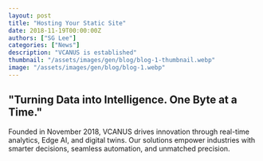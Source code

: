 ```yaml
---
layout: post
title: "Hosting Your Static Site"
date: 2018-11-19T00:00:00Z
authors: ["SG Lee"]
categories: ["News"]
description: "VCANUS is established"
thumbnail: "/assets/images/gen/blog/blog-1-thumbnail.webp"
image: "/assets/images/gen/blog/blog-1.webp"
---
```


## "Turning Data into Intelligence. One Byte at a Time."

Founded in November 2018, VCANUS drives innovation through real-time analytics, Edge AI, and digital twins. Our solutions empower industries with smarter decisions, seamless automation, and unmatched precision.
